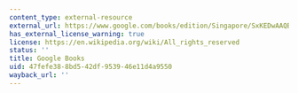```yaml
---
content_type: external-resource
external_url: https://www.google.com/books/edition/Singapore/SxKEDwAAQBAJ?hl=en&gbpv=1
has_external_license_warning: true
license: https://en.wikipedia.org/wiki/All_rights_reserved
status: ''
title: Google Books
uid: 47fefe38-8bd5-42df-9539-46e11d4a9550
wayback_url: ''
---
```

